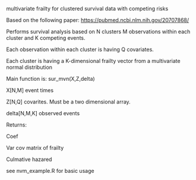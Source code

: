 multivariate frailty for clustered survival data with competing risks

Based on the following paper:  https://pubmed.ncbi.nlm.nih.gov/20707868/

Performs survival analysis based on N clusters M observations within each cluster and K competing events.

Each observation within each cluster is having Q covariates. 

Each cluster is having a K-dimensional frailty vector from a multivariate normal distribution

Main function is: sur_mvn(X,Z,delta)

X[N,M] event times

Z[N,Q] covarites. Must be a two dimensional array.

delta[N,M,K] observed events 

Returns:

Coef

Var cov matrix of frailty

Culmative hazared

see nvm_example.R for basic usage
